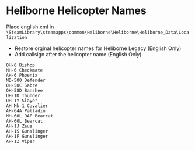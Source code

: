 # Heliborne Helicopter Names

Place english.xml in 
```\SteamLibrary\steamapps\common\Heliborne\Heliborne\Heliborne_Data\Localization```

* Restore orginal helicopter names for Heliborne Legacy (English Only)
* Add callsign after the helicopter name (English Only)

```
OH-6 Bishop
MH-6 Checkmate
AH-6 Phoenix
MD-500 Defender
OH-58C Sabre
OH-58D Banshee
UH-1D Thunder
UH-1Y Slayer
AH Mk 1 Cavalier
AH-64A Palladin
MH-60L DAP Bearcat
AH-60L Bearcat
AH-1J Zeus
AH-1S Gunslinger
AH-1F Gunslinger
AH-1Z Viper
```
